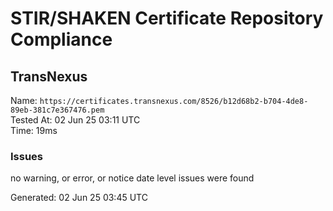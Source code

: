 # STIR/SHAKEN Certificate Repository Compliance

## TransNexus

Name: `https://certificates.transnexus.com/8526/b12d68b2-b704-4de8-89eb-381c7e367476.pem`\
Tested At: 02 Jun 25 03:11 UTC\
Time: 19ms

### Issues

no warning, or error, or notice date level issues were found

Generated: 02 Jun 25 03:45 UTC